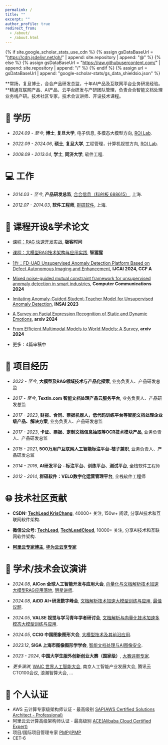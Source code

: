 ```yaml
---
permalink: /
title: ""
excerpt: ""
author_profile: true
redirect_from: 
  - /about/
  - /about.html
---
```


{% if site.google_scholar_stats_use_cdn %}
{% assign gsDataBaseUrl = "https://cdn.jsdelivr.net/gh/" | append: site.repository | append: "@" %}
{% else %}
{% assign gsDataBaseUrl = "https://raw.githubusercontent.com/" | append: site.repository | append: "/" %}
{% endif %}
{% assign url = gsDataBaseUrl | append: "google-scholar-stats/gs_data_shieldsio.json" %}

<span class='anchor' id='about-me'></span>

**常扬，复旦博士，合合产品研发总监，十年AI产品及互联网平台业务研发经验。**精通互联网产品、AI产品、云平台研发与产研团队管理，负责合合智能文档处理业务线产研。技术社区专家，技术会议讲师、开设技术课程。

<span class='anchor' id='education'></span>
# 📖 学历

- *2024.09 - 至今*, **博士**, **复旦大学**, 电子信息, 多模态大模型方向, [ROI Lab](https://www.fudanroilab.com/index.html).

- *2022.09 - 2024.06*, **硕士**, **复旦大学**, 工程管理，计算机视觉方向, [ROI Lab](https://www.fudanroilab.com/index.html).

- *2008.09 - 2013.04*, **学士**, **同济大学**, 软件工程.

<span class='anchor' id='job'></span>
# 💻 工作

- *2014.03 - 至今*, **产品研发总监**, [合合信息（科创板 688615）](https://www.intsig.com/), 上海.

- *2012.07 - 2014.03*, **软件工程师**, [群硕软件](https://www.augmentum.com.cn/), 上海.

<span class='anchor' id='academic'></span>
# 📄 课程开设&学术论文 

- [课程：RAG 快速开发实战](https://time.geekbang.org/column/intro/100804101), **极客时间**

- [课程：大模型RAG技术架构与应用实践](https://aiorang.com/c/ZWEzZWIzODFhOWJiZGUxMDc5YzM=), **智猩猩**

- [1作：FD-UAD Unsupervised Anomaly Detection Platform Based on Defect Autonomous Imaging and Enhancement](https://www.ijcai.org/proceedings/2024/0993.pdf), **IJCAI 2024, CCF A**

- [Mixed noise-guided mutual constraint framework for unsupervised anomaly detection in smart industries](https://www.sciencedirect.com/science/article/pii/S0140366423004723), **Computer Communications 2024**

- [Imitating Anomaly-Guided Student-Teacher Model for Unsupervised Anomaly Detection](), **INSAI 2023**

- [A Survey on Facial Expression Recognition of Static and Dynamic Emotions](https://arxiv.org/abs/2408.15777), **arxiv 2024**

- [From Efficient Multimodal Models to World Models: A Survey](https://arxiv.org/abs/2407.00118), **arxiv 2024**  

- 更多：4篇审稿中

<span class='anchor' id='project'></span>
# 🎯 项目经历

- *2022 - 至今*, **大模型及RAG领域技术与产品化探索**, 业务负责人、产品研发总监

- *2017 - 至今*, **TextIn.com 智能文档处理产品云服务平台**, 业务负责人、产品研发总监

- *2017 - 2023*, **财报、合同、票据机器人，低代码训练平台等智能文档处理企业级产品、解决方案**, 业务负责人、产品研发总监

- *2017 - 2023*, **卡证、票据、定制文档信息抽取等OCR技术模块产品**, 业务负责人、产品研发总监

- *2015 - 2021*, **500万用户互联网人工智能标注平台-桔子兼职**, 业务负责人、产品研发总监

- *2014 - 2016*, **AI研发平台 - 标注平台、训练平台、测试平台**, 全栈软件工程师

- *2012 - 2014*, **群硕软件：VELO数字化运营管理平台**, 全栈软件工程师


<span class='anchor' id='community'></span>
# 🌐 技术社区贡献

- **CSDN:** [**TechLead KrisChang**](https://techlead.blog.csdn.net), 40000+ 关注, 150w+ 阅读, 分享AI技术和互联网软件架构.

- **微信公众号:** [**TechLead**](http://image.openwrite.cn/31614_FEE22C06EF1642869F10405968C367AC), [**TechLeadCloud**](http://image.openwrite.cn/31614_B47CB080A8E0491F8E6A40DDFAB55DC0), 10000+ 关注, 分享AI技术和互联网软件架构.

- [**阿里云专家博主**](http://image.openwrite.cn/31614_B9B758BEC00D4F769B1084027A1B7E07), [**华为云云享专家**](http://image.openwrite.cn/31614_39B4FA49A51949F28DDE3D239309CC44)

<span class='anchor' id='speech'></span>
# 💬 学术/技术会议演讲

- *2024.08*, **AICon 全球人工智能开发与应用大会**, [向量化与文档解析技术加速大模型RAG应用落地](https://aicon.infoq.cn/2024/shanghai/presentation/6004), [明星讲师](http://image.openwrite.cn/31614_2078BC51F3894BCF8F6D2B5A3A5D8E4F).

- *2024.08*, **AiDD AI+研发数字峰会**, [文档解析技术加速大模型训练与应用](https://aidd.vip/CWBWD-2024bj), [最佳议题](http://image.openwrite.cn/31614_ACEE380B3C3E46548C96A1BA04452A5A).

- *2024.05*, **VALSE 视觉与学习青年学者研讨会**, [文档解析与向量化技术加速多模态大模型训练与应用](https://cloud.tencent.com/developer/article/2417196).

- *2024.05*, **CCIG 中国图象图形大会**, [大模型技术及其前沿应用](https://baijiahao.baidu.com/s?id=1800356490899597731).

- *2023.12*, **SIGA 上海市图像图形学学会**, [智能文档处理与AI图像安全](http://www.siga.org.cn/xhhd/2023hj.html).

- *2023 - 2024*, **中国大学生服外创新创业大赛（国家级）**, [大赛评审专家](https://finance.sina.cn/2024-08-27/detail-incmachm4105424.d.html).

- *更多演讲*, [WAIC 世界人工智能大会](https://m.yicai.com/news/101104344.html), 南京人工智能产业发展大会, 腾讯云CTO100会议, 浪潮智算大会, ...

<span class='anchor' id='certification'></span>
# 📌 个人认证

- AWS 云计算专家级架构师认证 - 最高级别 [SAP(AWS Certified Solutions Architect - Professional)](http://image.openwrite.cn/31614_8124A730CB4A40B283C9DDBF353FBAA7)
- 阿里云云计算高级架构师认证 - 最高级别 [ACE(Alibaba Cloud Certified Expert)](http://image.openwrite.cn/31614_16BF07B0F3924AFA9D2323DA9A90B9B8)
- 项目/国际项目管理专家 [PMP](http://image.openwrite.cn/31614_D6628F29C20346D28FBC5EAFA761D868)/[IPMP]()
- CET-6
